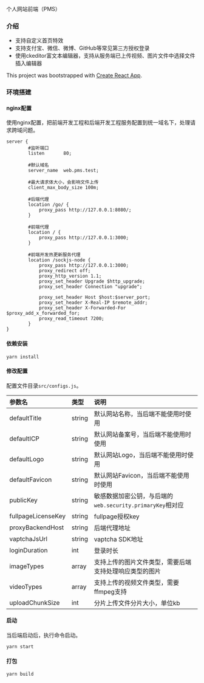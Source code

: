 个人网站前端（PMS）

### 介绍

 - 支持自定义首页特效
 - 支持支付宝、微信、微博、GitHub等常见第三方授权登录
 - 使用ckeditor富文本编辑器，支持从服务端已上传视频、图片文件中选择文件插入编辑器

This project was bootstrapped with [Create React App](https://github.com/facebook/create-react-app).

### 环境搭建

#### nginx配置

使用nginx配置，把前端开发工程和后端开发工程服务配置到统一域名下，处理请求跨域问题。

```
server {
        #监听端口
        listen       80;
        
        #默认域名
        server_name  web.pms.test;
        
        #最大请求体大小，会影响文件上传
        client_max_body_size 100m;
        
        #后端代理
        location /go/ {
            proxy_pass http://127.0.0.1:8080/;
        }

        #前端代理
        location / {
            proxy_pass http://127.0.0.1:3000;
        }

        #前端开发热更新服务代理
        location /sockjs-node {
            proxy_pass http://127.0.0.1:3000;
            proxy_redirect off;
            proxy_http_version 1.1;
            proxy_set_header Upgrade $http_upgrade;
            proxy_set_header Connection "upgrade";

            proxy_set_header Host $host:$server_port;
            proxy_set_header X-Real-IP $remote_addr;
            proxy_set_header X-Forwarded-For $proxy_add_x_forwarded_for;
            proxy_read_timeout 7200;
        }
}
```
#### 依赖安装

```shell
yarn install
```

#### 修改配置

配置文件目录`src/configs.js`。

| 参数名                | 类型     | 说明                                        |
|:-------------------|:-------|:------------------------------------------|
| defaultTitle       | string | 默认网站名称，当后端不能使用时使用                         |
| defaultICP         | string | 默认网站备案号，当后端不能使用时使用                        |
| defaultLogo        | string | 默认网站Logo，当后端不能使用时使用                       |
| defaultFavicon     | string | 默认网站Favicon，当后端不能使用时使用                    |
| publicKey          | string | 敏感数据加密公钥，与后端的`web.security.primaryKey`相对应 |
| fullpageLicenseKey | string | fullpage授权key                             |
| proxyBackendHost   | string | 后端代理地址                                    |
| vaptchaJsUrl       | string | vaptcha SDK地址                             |
| loginDuration      | int    | 登录时长                                      |
| imageTypes         | array  | 支持上传的图片文件类型，需要后端支持处理响应类型的图片               |
| videoTypes         | array  | 支持上传的视频文件类型，需要ffmpeg支持                    |
| uploadChunkSize    | int    | 分片上传文件分片大小，单位kb                           |

#### 启动

当后端启动后，执行命令启动。
```shell
yarn start
```

#### 打包

```shell
yarn build
```
